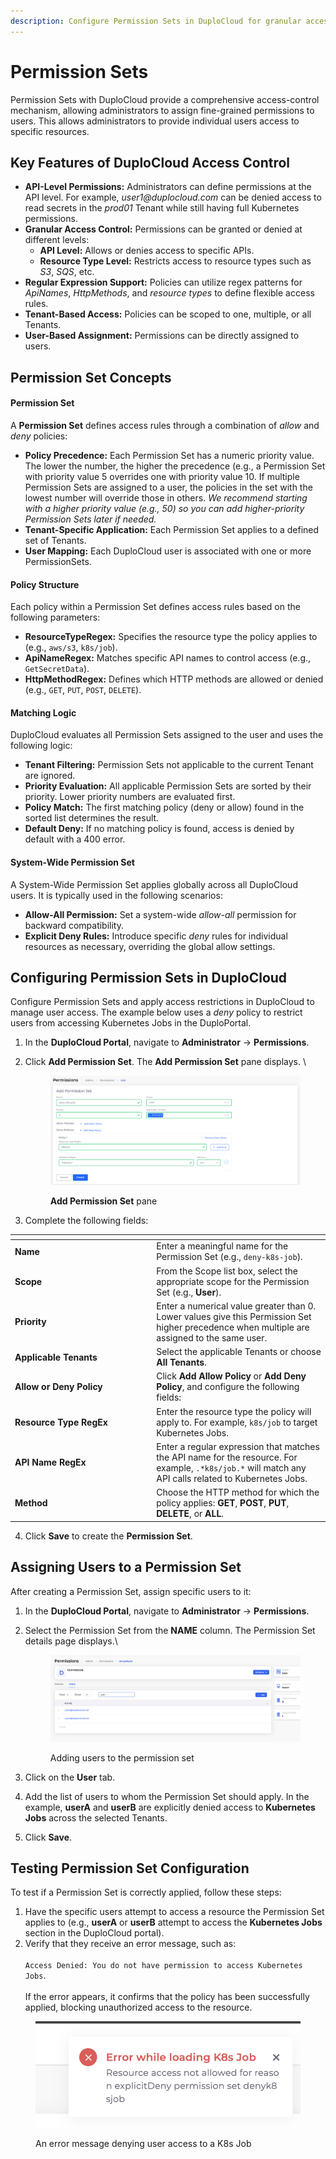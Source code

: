 ```yaml
---
description: Configure Permission Sets in DuploCloud for granular access control
---
```


# Permission Sets

Permission Sets with DuploCloud provide a comprehensive access-control mechanism, allowing administrators to assign fine-grained permissions to users. This allows administrators to provide individual users access to specific resources.&#x20;

## Key Features of DuploCloud Access Control

* **API-Level Permissions:** Administrators can define permissions at the API level. For example, _user1@duplocloud.com_ can be denied access to read secrets in the _prod01_ Tenant while still having full Kubernetes permissions.
* **Granular Access Control:** Permissions can be granted or denied at different levels:
  * **API Level:** Allows or denies access to specific APIs.
  * **Resource Type Level:** Restricts access to resource types such as _S3_, _SQS_, etc.
* **Regular Expression Support:** Policies can utilize regex patterns for _ApiNames_, _HttpMethods_, and _resource types_ to define flexible access rules.
* **Tenant-Based Access:** Policies can be scoped to one, multiple, or all Tenants.
* **User-Based Assignment:** Permissions can be directly assigned to users.

## Permission Set Concepts

#### **Permission Set**

A **Permission Set** defines access rules through a combination of _allow_ and _deny_ policies:

* **Policy Precedence:** Each Permission Set has a numeric priority value. The lower the number, the higher the precedence (e.g., a Permission Set with priority value 5 overrides one with priority value 10. If multiple Permission Sets are assigned to a user, the policies in the set with the lowest number will override those in others. _We recommend starting with a higher priority value (e.g., 50) so you can add higher-priority Permission Sets later if needed._
* **Tenant-Specific Application:** Each Permission Set applies to a defined set of Tenants.
* **User Mapping:** Each DuploCloud user is associated with one or more PermissionSets.

#### **Policy Structure**

Each policy within a Permission Set defines access rules based on the following parameters:

* **ResourceTypeRegex:** Specifies the resource type the policy applies to (e.g., `aws/s3`, `k8s/job`).
* **ApiNameRegex:** Matches specific API names to control access (e.g., `GetSecretData`).
* **HttpMethodRegex:** Defines which HTTP methods are allowed or denied (e.g., `GET`, `PUT`, `POST`, `DELETE`).

#### **Matching Logic**

DuploCloud evaluates all Permission Sets assigned to the user and uses the following logic:

* **Tenant Filtering:** Permission Sets not applicable to the current Tenant are ignored.
* **Priority Evaluation:** All applicable Permission Sets are sorted by their priority. Lower priority numbers are evaluated first.
* **Policy Match:** The first matching policy (deny or allow) found in the sorted list determines the result.
* **Default Deny:** If no matching policy is found, access is denied by default with a 400 error.

#### **System-Wide Permission Set**

A System-Wide Permission Set applies globally across all DuploCloud users. It is typically used in the following scenarios:

* **Allow-All Permission:** Set a system-wide _allow-all_ permission for backward compatibility.
* **Explicit Deny Rules:** Introduce specific _deny_ rules for individual resources as necessary, overriding the global allow settings.

## Configuring Permission Sets in DuploCloud

Configure Permission Sets and apply access restrictions in DuploCloud to manage user access. The example below uses a _deny_ policy to restrict users from accessing Kubernetes Jobs in the DuploPortal.

1. In the **DuploCloud Portal**, navigate to **Administrator** → **Permissions**.
2.  Click **Add Permission Set**. The **Add Permission Set** pane displays. \


    <figure><img src="../../.gitbook/assets/Screenshot (765).png" alt=""><figcaption><p><strong>Add Permission Set</strong> pane</p></figcaption></figure>
3. Complete the following fields:

<table data-header-hidden><thead><tr><th width="212.22216796875"></th><th></th></tr></thead><tbody><tr><td><strong>Name</strong></td><td>Enter a meaningful name for the Permission Set (e.g., <code>deny-k8s-job</code>).</td></tr><tr><td><strong>Scope</strong></td><td>From the Scope list box, select the appropriate scope for the Permission Set (e.g., <strong>User</strong>).</td></tr><tr><td><strong>Priority</strong></td><td>Enter a numerical value greater than 0. Lower values give this Permission Set higher precedence when multiple are assigned to the same user.</td></tr><tr><td><strong>Applicable Tenants</strong></td><td>Select the applicable Tenants or choose <strong>All Tenants</strong>.</td></tr><tr><td><strong>Allow or Deny Policy</strong></td><td>Click <strong>Add Allow Policy</strong> or <strong>Add Deny Policy</strong>, and configure the following fields:</td></tr><tr><td><strong>Resource Type RegEx</strong></td><td>Enter the resource type the policy will apply to. For example, <code>k8s/job</code> to target Kubernetes Jobs.</td></tr><tr><td> <strong>API Name RegEx</strong></td><td>Enter a regular expression that matches the API name for the resource. For example, <code>.*k8s/job.*</code> will match any API calls related to Kubernetes Jobs.</td></tr><tr><td> <strong>Method</strong></td><td>Choose the HTTP method for which the policy applies: <strong>GET</strong>, <strong>POST</strong>, <strong>PUT</strong>, <strong>DELETE</strong>, or <strong>ALL</strong>.</td></tr></tbody></table>

4. Click **Save** to create the **Permission Set**.

## Assigning Users to a Permission Set

After creating a Permission Set, assign specific users to it:

1. In the **DuploCloud Portal**, navigate to **Administrator** → **Permissions**.
2.  Select the Permission Set from the **NAME** column. The Permission Set details page displays.\


    <div align="left"><figure><img src="../../.gitbook/assets/image (462).png" alt=""><figcaption><p>Adding users to the permission set</p></figcaption></figure></div>
3. Click on the **User** tab.
4. Add the list of users to whom the Permission Set should apply. In the example, **userA** and **userB** are explicitly denied access to **Kubernetes Jobs** across the selected Tenants.
5. Click **Save**.

## Testing Permission Set Configuration

To test if a Permission Set is correctly applied, follow these steps:

1. Have the specific users attempt to access a resource the Permission Set applies to (e.g., **userA** or **userB** attempt to access the **Kubernetes Jobs** section in the DuploCloud portal).
2. Verify that they receive an error message, such as:\
   \
   `Access Denied: You do not have permission to access Kubernetes Jobs`. \
   \
   If the error appears, it confirms that the policy has been successfully applied, blocking unauthorized access to the resource.

<div align="left"><figure><img src="../../.gitbook/assets/image (463).png" alt="" width="533"><figcaption><p>An error message denying user access to a K8s Job</p></figcaption></figure></div>

